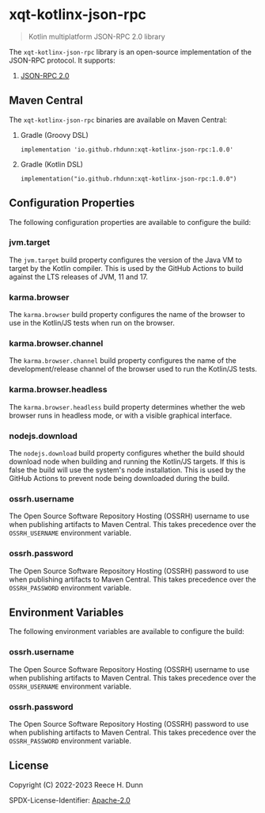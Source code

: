 # xqt-kotlinx-json-rpc
> Kotlin multiplatform JSON-RPC 2.0 library

The `xqt-kotlinx-json-rpc` library is an open-source implementation of the
JSON-RPC protocol. It supports:
1. [JSON-RPC 2.0](https://www.jsonrpc.org/specification)

## Maven Central
The `xqt-kotlinx-json-rpc` binaries are available on Maven Central:

1. Gradle (Groovy DSL)
   ```
   implementation 'io.github.rhdunn:xqt-kotlinx-json-rpc:1.0.0'
   ```

2. Gradle (Kotlin DSL)
   ```
   implementation("io.github.rhdunn:xqt-kotlinx-json-rpc:1.0.0")
   ```

## Configuration Properties
The following configuration properties are available to configure the build:

### jvm.target
The `jvm.target` build property configures the version of the Java VM to target
by the Kotlin compiler. This is used by the GitHub Actions to build against the
LTS releases of JVM, 11 and 17.

### karma.browser
The `karma.browser` build property configures the name of the browser to use in
the Kotlin/JS tests when run on the browser.

### karma.browser.channel
The `karma.browser.channel` build property configures the name of the
development/release channel of the browser used to run the Kotlin/JS tests.

### karma.browser.headless
The `karma.browser.headless` build property determines whether the web browser
runs in headless mode, or with a visible graphical interface.

### nodejs.download
The `nodejs.download` build property configures whether the build should
download node when building and running the Kotlin/JS targets. If this is false
the build will use the system's node installation. This is used by the GitHub
Actions to prevent node being downloaded during the build.

### ossrh.username
The Open Source Software Repository Hosting (OSSRH) username to use when
publishing artifacts to Maven Central. This takes precedence over the
`OSSRH_USERNAME` environment variable.

### ossrh.password
The Open Source Software Repository Hosting (OSSRH) password to use when
publishing artifacts to Maven Central. This takes precedence over the
`OSSRH_PASSWORD` environment variable.

## Environment Variables
The following environment variables are available to configure the build:

### ossrh.username
The Open Source Software Repository Hosting (OSSRH) username to use when
publishing artifacts to Maven Central. This takes precedence over the
`OSSRH_USERNAME` environment variable.

### ossrh.password
The Open Source Software Repository Hosting (OSSRH) password to use when
publishing artifacts to Maven Central. This takes precedence over the
`OSSRH_PASSWORD` environment variable.

## License
Copyright (C) 2022-2023 Reece H. Dunn

SPDX-License-Identifier: [Apache-2.0](LICENSE)
